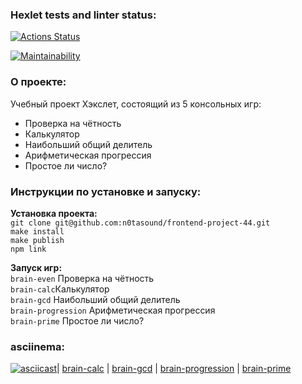 ### Hexlet tests and linter status:
[![Actions Status](https://github.com/n0tasound/frontend-project-44/workflows/hexlet-check/badge.svg)](https://github.com/n0tasound/frontend-project-44/actions)  

[![Maintainability](https://api.codeclimate.com/v1/badges/16ffdffe3c7165993eeb/maintainability)](https://codeclimate.com/github/n0tasound/frontend-project-44/maintainability)  

### О проекте:  
Учебный проект Хэкслет, состоящий из 5 консольных игр:  
+ Проверка на чётность  
+ Калькулятор  
+ Наибольший общий делитель  
+ Арифметическая прогрессия  
+ Простое ли число?  
  
###  Инструкции по установке и запуску:  
**Установка проекта:**  
`git clone git@github.com:n0tasound/frontend-project-44.git`  
`make install`  
`make publish`  
`npm link`  
  
**Запуск игр:**  
`brain-even` Проверка на чётность  
`brain-calc`Калькулятор  
`brain-gcd` Наибольший общий делитель  
`brain-progression` Арифметическая прогрессия  
`brain-prime` Простое ли число? 

### asciinema:
[![asciicast](https://asciinema.org/a/607865.svg)](https://asciinema.org/a/607865)|
[brain-calc](https://asciinema.org/a/607867) |
[brain-gcd](https://asciinema.org/a/607868) |
[brain-progression](https://asciinema.org/a/607869) |
[brain-prime](https://asciinema.org/a/607871) 

